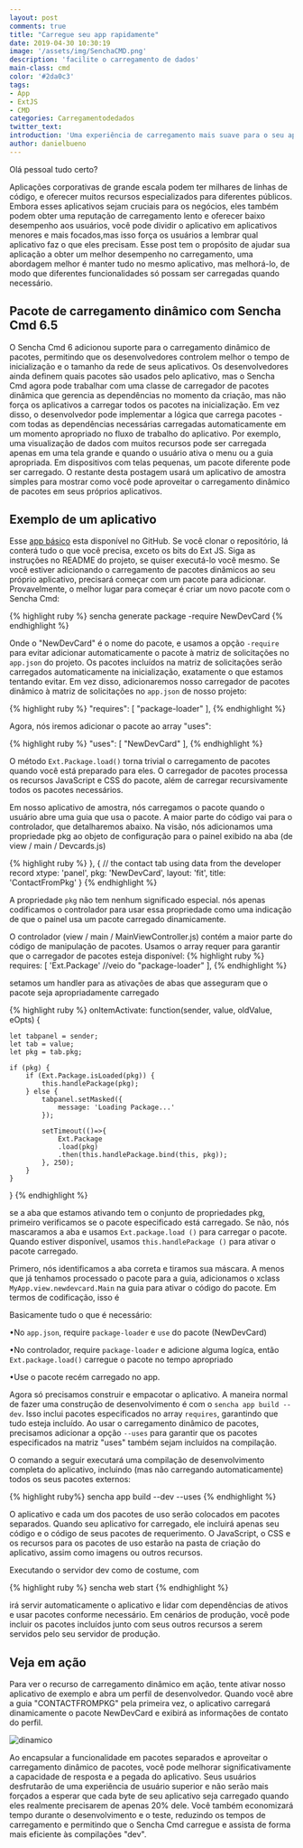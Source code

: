 ```yaml
---
layout: post
comments: true
title: "Carregue seu app rapidamente"
date: 2019-04-30 10:30:19
image: '/assets/img/SenchaCMD.png'
description: 'facilite o carregamento de dados'
main-class: cmd
color: '#2da0c3'
tags: 
- App
- ExtJS
- CMD
categories: Carregamentodedados
twitter_text:
introduction: 'Uma experiência de carregamento mais suave para o seu aplicativo corporativo'
author: danielbueno
---
```


Olá pessoal tudo certo?

Aplicações corporativas de grande escala podem ter milhares de linhas de código, e oferecer muitos recursos especializados para diferentes públicos. Embora esses aplicativos sejam cruciais para os negócios, eles também podem obter uma reputação de carregamento lento e oferecer baixo desempenho aos usuários, você pode dividir o aplicativo em aplicativos menores e mais focados,mas isso força os usuários a lembrar qual aplicativo faz o que eles precisam. Esse post tem o propósito de ajudar sua aplicação a obter um melhor desempenho no carregamento, uma abordagem melhor é manter tudo no mesmo aplicativo, mas melhorá-lo, de modo que diferentes funcionalidades só possam ser carregadas quando necessário.

## Pacote de carregamento dinâmico com Sencha Cmd 6.5

O Sencha Cmd 6 adicionou suporte para o carregamento dinâmico de pacotes, permitindo que os desenvolvedores controlem melhor o tempo de inicialização e o tamanho da rede de seus aplicativos. Os desenvolvedores ainda definem quais pacotes são usados ​​pelo aplicativo, mas o Sencha Cmd agora pode trabalhar com uma classe de carregador de pacotes dinâmica que gerencia as dependências no momento da criação, mas não força os aplicativos a carregar todos os pacotes na inicialização. Em vez disso, o desenvolvedor pode implementar a lógica que carrega pacotes - com todas as dependências necessárias carregadas automaticamente em um momento apropriado no fluxo de trabalho do aplicativo. Por exemplo, uma visualização de dados com muitos recursos pode ser carregada apenas em uma tela grande e quando o usuário ativa o menu ou a guia apropriada. Em dispositivos com telas pequenas, um pacote diferente pode ser carregado. O restante desta postagem usará um aplicativo de amostra simples para mostrar como você pode aproveitar o carregamento dinâmico de pacotes em seus próprios aplicativos.

## Exemplo de um aplicativo 

Esse <a href= "https://github.com/adwankar/extjs-dynamic-package-loader" target="_blank">app básico</a> esta disponível no GitHub.
Se você clonar o repositório, lá conterá tudo o que você precisa, exceto os bits do Ext JS. Siga as instruções no README do projeto, se quiser executá-lo você mesmo. Se você estiver adicionando o carregamento de pacotes dinâmicos ao seu próprio aplicativo, precisará começar com um pacote para adicionar. Provavelmente, o melhor lugar para começar é criar um novo pacote com o Sencha Cmd:

{% highlight ruby %}
sencha generate package -require NewDevCard
{% endhighlight %}

Onde o "NewDevCard" é o nome do pacote, e usamos a opção `-require` para evitar adicionar automaticamente o pacote à matriz de solicitações no `app.json` do projeto. Os pacotes incluídos na matriz de solicitações serão carregados automaticamente na inicialização, exatamente o que estamos tentando evitar. Em vez disso, adicionaremos nosso carregador de pacotes dinâmico à matriz de solicitações no `app.json` de nosso projeto:

{% highlight ruby %}
"requires": [
    "package-loader"
],
{% endhighlight %}

Agora, nós iremos adicionar o pacote ao array "uses":

{% highlight ruby %}
"uses": [
    "NewDevCard"
],
{% endhighlight %}

O  método `Ext.Package.load()` torna trivial o carregamento de pacotes quando você está preparado para eles. O carregador de pacotes processa os recursos JavaScript e CSS do pacote, além de carregar recursivamente todos os pacotes necessários.

Em nosso aplicativo de amostra, nós carregamos o pacote quando o usuário abre uma guia que usa o pacote. A maior parte do código vai para o controlador, que detalharemos abaixo. Na visão, nós adicionamos uma propriedade pkg ao objeto de configuração para o painel exibido na aba (de view / main / Devcards.js)

{% highlight ruby %}
}, {
    // the contact tab using data from the developer record
    xtype: 'panel',
    pkg: 'NewDevCard',
    layout: 'fit',
    title: 'ContactFromPkg'
}
{% endhighlight %}

A propriedade `pkg` não tem nenhum significado especial. nós apenas codificamos o controlador para usar essa propriedade como uma indicação de que o painel usa um pacote carregado dinamicamente.

O controlador (view / main / MainViewController.js) contém a maior parte do código de manipulação de pacotes. Usamos o array requer para garantir que o carregador de pacotes esteja disponível:
{% highlight ruby %}
requires: [
    'Ext.Package'  //veio do "package-loader"
],
{% endhighlight %}

setamos um handler para as ativações de abas que asseguram que o pacote seja apropriadamente carregado

{% highlight ruby %}
onItemActivate: function(sender, value, oldValue, eOpts) {
 
    let tabpanel = sender;
    let tab = value;
    let pkg = tab.pkg;
 
    if (pkg) {
        if (Ext.Package.isLoaded(pkg)) {
            this.handlePackage(pkg);
        } else {
            tabpanel.setMasked({
                message: 'Loading Package...'
            });
 
            setTimeout(()=>{
                Ext.Package
                .load(pkg)
                .then(this.handlePackage.bind(this, pkg));
            }, 250);
        }
    }
}
{% endhighlight %}

se a aba que estamos ativando tem o conjunto de propriedades pkg, primeiro verificamos se o pacote especificado está carregado. Se não, nós mascaramos a aba e usamos `Ext.package.load ()` para carregar o pacote. Quando estiver disponível, usamos `this.handlePackage ()` para ativar o pacote carregado.

Primero, nós identificamos a aba correta e tiramos sua máscara. A menos que já tenhamos processado o pacote para a guia, adicionamos o xclass `MyApp.view.newdevcard.Main` na guia para ativar o código do pacote. Em termos de codificação, isso é 

Basicamente tudo o que é necessário:

•No `app.json`, require `package-loader` e `use` do pacote (NewDevCard)

•No controlador, require `package-loader` e adicione alguma logíca, então `Ext.package.load()` carregue o pacote no tempo apropriado

•Use o pacote recém carregado no app.

Agora só precisamos construir e empacotar o aplicativo. A maneira normal de fazer uma construção de desenvolvimento é com o `sencha app build --dev`. Isso inclui pacotes especificados no array `requires`, garantindo que tudo esteja incluído. Ao usar o carregamento dinâmico de pacotes, precisamos adicionar a opção `--uses` para garantir que os pacotes especificados na matriz "uses" também sejam incluídos na compilação.


O comando a seguir executará uma compilação de desenvolvimento completa do aplicativo, incluindo (mas não carregando automaticamente) todos os seus pacotes externos:

{% highlight ruby%}
sencha app build --dev --uses
{% endhighlight %}

O aplicativo e cada um dos pacotes de uso serão colocados em pacotes separados. Quando seu aplicativo for carregado, ele incluirá apenas seu código e o código de seus pacotes de requerimento. O JavaScript, o CSS e os recursos para os pacotes de uso estarão na pasta de criação do aplicativo, assim como imagens ou outros recursos.

Executando o servidor dev como de costume, com

{% highlight ruby %}
 sencha web start
{% endhighlight %}

irá servir automaticamente o aplicativo e lidar com dependências de ativos e usar pacotes conforme necessário. Em cenários de produção, você pode incluir os pacotes incluídos junto com seus outros recursos a serem servidos pelo seu servidor de produção.

## Veja em ação

Para ver o recurso de carregamento dinâmico em ação, tente ativar nosso aplicativo de exemplo e abra um perfil de desenvolvedor. Quando você abre a guia "CONTACTFROMPKG" pela primeira vez, o aplicativo carregará dinamicamente o pacote NewDevCard e exibirá as informações de contato do perfil.

<img src="https://res.cloudinary.com/dkwsuycgn/image/upload/v1564424154/packageloader_hli2qc.png" title= "load" alt="dinamico" class="responsive1"/>

Ao encapsular a funcionalidade em pacotes separados e aproveitar o carregamento dinâmico de pacotes, você pode melhorar significativamente a capacidade de resposta e a pegada do aplicativo. Seus usuários desfrutarão de uma experiência de usuário superior e não serão mais forçados a esperar que cada byte de seu aplicativo seja carregado quando eles realmente precisarem de apenas 20% dele. Você também economizará tempo durante o desenvolvimento e o teste, reduzindo os tempos de carregamento e permitindo que o Sencha Cmd carregue e assista de forma mais eficiente às compilações "dev".
